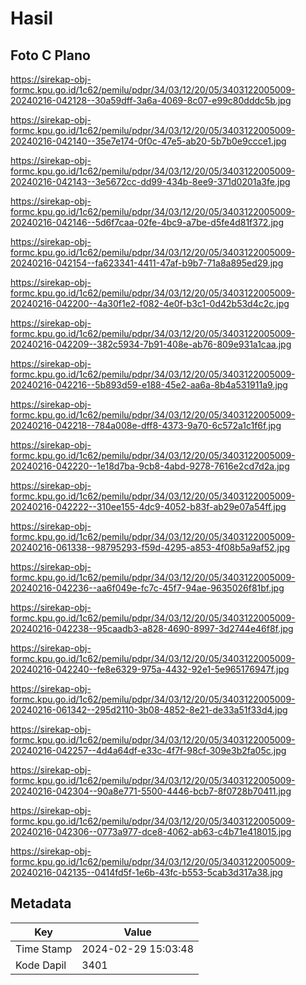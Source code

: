 # Hasil

## Foto C Plano

https://sirekap-obj-formc.kpu.go.id/1c62/pemilu/pdpr/34/03/12/20/05/3403122005009-20240216-042128--30a59dff-3a6a-4069-8c07-e99c80dddc5b.jpg

https://sirekap-obj-formc.kpu.go.id/1c62/pemilu/pdpr/34/03/12/20/05/3403122005009-20240216-042140--35e7e174-0f0c-47e5-ab20-5b7b0e9ccce1.jpg

https://sirekap-obj-formc.kpu.go.id/1c62/pemilu/pdpr/34/03/12/20/05/3403122005009-20240216-042143--3e5672cc-dd99-434b-8ee9-371d0201a3fe.jpg

https://sirekap-obj-formc.kpu.go.id/1c62/pemilu/pdpr/34/03/12/20/05/3403122005009-20240216-042146--5d6f7caa-02fe-4bc9-a7be-d5fe4d81f372.jpg

https://sirekap-obj-formc.kpu.go.id/1c62/pemilu/pdpr/34/03/12/20/05/3403122005009-20240216-042154--fa623341-4411-47af-b9b7-71a8a895ed29.jpg

https://sirekap-obj-formc.kpu.go.id/1c62/pemilu/pdpr/34/03/12/20/05/3403122005009-20240216-042200--4a30f1e2-f082-4e0f-b3c1-0d42b53d4c2c.jpg

https://sirekap-obj-formc.kpu.go.id/1c62/pemilu/pdpr/34/03/12/20/05/3403122005009-20240216-042209--382c5934-7b91-408e-ab76-809e931a1caa.jpg

https://sirekap-obj-formc.kpu.go.id/1c62/pemilu/pdpr/34/03/12/20/05/3403122005009-20240216-042216--5b893d59-e188-45e2-aa6a-8b4a531911a9.jpg

https://sirekap-obj-formc.kpu.go.id/1c62/pemilu/pdpr/34/03/12/20/05/3403122005009-20240216-042218--784a008e-dff8-4373-9a70-6c572a1c1f6f.jpg

https://sirekap-obj-formc.kpu.go.id/1c62/pemilu/pdpr/34/03/12/20/05/3403122005009-20240216-042220--1e18d7ba-9cb8-4abd-9278-7616e2cd7d2a.jpg

https://sirekap-obj-formc.kpu.go.id/1c62/pemilu/pdpr/34/03/12/20/05/3403122005009-20240216-042222--310ee155-4dc9-4052-b83f-ab29e07a54ff.jpg

https://sirekap-obj-formc.kpu.go.id/1c62/pemilu/pdpr/34/03/12/20/05/3403122005009-20240216-061338--98795293-f59d-4295-a853-4f08b5a9af52.jpg

https://sirekap-obj-formc.kpu.go.id/1c62/pemilu/pdpr/34/03/12/20/05/3403122005009-20240216-042236--aa6f049e-fc7c-45f7-94ae-9635026f81bf.jpg

https://sirekap-obj-formc.kpu.go.id/1c62/pemilu/pdpr/34/03/12/20/05/3403122005009-20240216-042238--95caadb3-a828-4690-8997-3d2744e46f8f.jpg

https://sirekap-obj-formc.kpu.go.id/1c62/pemilu/pdpr/34/03/12/20/05/3403122005009-20240216-042240--fe8e6329-975a-4432-92e1-5e965176947f.jpg

https://sirekap-obj-formc.kpu.go.id/1c62/pemilu/pdpr/34/03/12/20/05/3403122005009-20240216-061342--295d2110-3b08-4852-8e21-de33a51f33d4.jpg

https://sirekap-obj-formc.kpu.go.id/1c62/pemilu/pdpr/34/03/12/20/05/3403122005009-20240216-042257--4d4a64df-e33c-4f7f-98cf-309e3b2fa05c.jpg

https://sirekap-obj-formc.kpu.go.id/1c62/pemilu/pdpr/34/03/12/20/05/3403122005009-20240216-042304--90a8e771-5500-4446-bcb7-8f0728b70411.jpg

https://sirekap-obj-formc.kpu.go.id/1c62/pemilu/pdpr/34/03/12/20/05/3403122005009-20240216-042306--0773a977-dce8-4062-ab63-c4b71e418015.jpg

https://sirekap-obj-formc.kpu.go.id/1c62/pemilu/pdpr/34/03/12/20/05/3403122005009-20240216-042135--0414fd5f-1e6b-43fc-b553-5cab3d317a38.jpg


## Metadata

| Key        | Value               |
| ---------- | ------------------- |
| Time Stamp | 2024-02-29 15:03:48 |
| Kode Dapil | 3401                |



